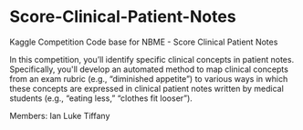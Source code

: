 # Score-Clinical-Patient-Notes
Kaggle Competition Code base for NBME - Score Clinical Patient Notes

In this competition, you’ll identify specific clinical concepts in patient notes. Specifically, you'll develop an automated method to map clinical concepts from an exam rubric (e.g., “diminished appetite”) to various ways in which these concepts are expressed in clinical patient notes written by medical students (e.g., “eating less,” “clothes fit looser”).

Members:
Ian
Luke
Tiffany
